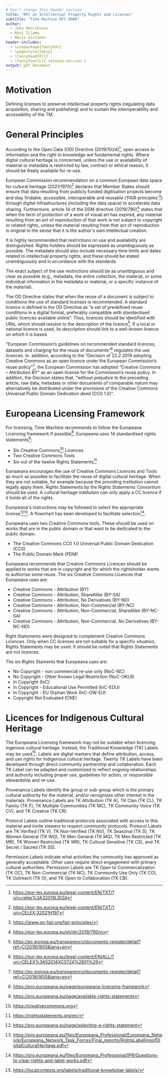 ```yaml
---
# Don't change this header section
title: "RFC on Intellectual Property Rights and Licenses"
subtitle: "Time Machine RFC-0008"
author:
  - Juha Henriksson
  - Roni Iilamo
  - Maria Virtanen
header-includes:
  - \usepackage{fancyhdr}
  - \pagestyle{fancy}
  - \fancyhead[R]{}
  - \fancyfoot[L]{-release-version-}
output: pdf_document
---
```


# Motivation

Defining licenses to preserve intellectual property rights (regulating data acquisition, sharing and publishing) and to sustain the interoperability and accessibility of the TM. 

# General Principles

According to the Open Data (OD) Directive (2019/1024)[^eur-lex3], open access to information and the right to knowledge are fundamental rights. Where digital cultural heritage is concerned, unless the use or availability of material or metadata is restricted by law, contract or ethical reason, it should be freely available for re-use.

European Commission recommendation on a common European data space for cultural heritage (2021/1970)[^eur-lex4] declares that Member States should ensure that data resulting from publicly funded digitisation projects become and stay findable, accessible, interoperable and reusable (‘FAIR principles’[^go-fair]) through digital infrastructures (including the data space) to accelerate data sharing. Furthermore, article 14 of the DSM directive (2019/790)[^eur-lex2] states that when the term of protection of a work of visual art has expired, any material resulting from an act of reproduction of that work is not subject to copyright or related rights, unless the material resulting from that act of reproduction is original in the sense that it is the author's own intellectual creation.

It is highly recommended that restrictions on use and availability are distinguished. Rights holders should be expressed as unambiguously as possible. The metadata should also include necessary time limits and dates related to intellectual property rights, and these should be stated unambiguously and in accordance with the standards.

The exact subject of the use restrictions should be as unambiguous and clear as possible (e.g., metadata, the entire collection, the material, or some individual information in the metadata or material, or a specific instance of the material).

The OD Directive states that when the reuse of a document is subject to conditions the use of standard licenses is recommended. A standard licence is defined in the OD Directive as “a set of predefined reuse conditions in a digital format, preferably compatible with standardised public licences available online”. Thus, licences should be identified with URIs, which should resolve to the description of the licence[^ec]. If a local or national licence is used, its description should link to a well-known licence on which it is based. 

 “European Commission’s guidelines on recommended standard licences, datasets and charging for the reuse of documents”[^eur-lex1] regulates the use licences. In. addition, according to the “Decision of 22.2.2019 adopting Creative Commons as an open licence under the European Commission’s reuse policy”[^ec], the European Commission has adopted “Creative Commons – Attribution BY” as an open license for the Commission’s reuse policy. In addition, the Decision states that, “without prejudice to the preceding article, raw data, metadata or other documents of comparable nature may alternatively be distributed under the provisions of the Creative Commons Universal Public Domain Dedication deed (CC0 1.0)”.

# Europeana Licensing Framework

For licensing, Time Machine recommends to follow the Europeana Licencing framework if possible[^pro4]. 
Europeana uses 14 standardised rights statements[^pro3]:
- Six Creative Commons[^creative] Licences
- Two Creative Commons Tools
- Six out of the twelve Rights Statements[^rights]

Europeana encourages the use of Creative Commons Licences and Tools as much as possible to facilitate the reuse of digital cultural heritage. When they are not suitable, for example because the providing institution cannot legally apply them, Rights Statements by the Rights Statements Consortium should be used. A cultural heritage institution can only apply a CC licence if it holds all of the rights.

Europeana's instructions may be followed to select the appropriate license[^pro5][^pro1]. A flowchart has been developed to facilitate selection[^pro2]. 

Europeana uses two Creative Commons tools. These should be used on works that are in the public domain or that want to be dedicated to the public domain.

- The Creative Commons CC0 1.0 Universal Public Domain Dedication (CC0)
- The Public Domain Mark (PDM)

Europeana recommends that Creative Commons Licences should be applied to works that are in copyright and for which the rightsholder wants to authorise some reuse. The six Creative Commons Licences that Europeana uses are:

- Creative Commons - Attribution (BY)
- Creative Commons - Attribution, ShareAlike (BY-SA)
- Creative Commons - Attribution, No Derivatives (BY-ND)
- Creative Commons - Attribution, Non-Commercial (BY-NC)
- Creative Commons - Attribution, Non-Commercial, ShareAlike (BY-NC-SA)
- Creative Commons - Attribution, Non-Commercial, No Derivatives (BY-NC-ND)

Right Statements were designed to complement Creative Commons Licences. Only when CC licenses are not suitable for a specific situation, Rights Statements may be used. It should be noted that Rights Statements are not licences. 

The six Rights Staments that Europeana uses are:

- No Copyright - non commercial re-use only (NoC-NC)
- No Copyright - Other Known Legal Restriction (NoC-OKLR)
- In Copyright (InC)
- In Copyright - Educational Use Permitted (InC-EDU)
- In Copyright - EU Orphan Work (InC-OW-EU)
- Copyright Not Evaluated (CNE)


# Licences for Indigenous Cultural Heritage

The Europeana Licensing framework may not be suitable when licencing ingenous cultural heritage. Instead, the Traditional Knowledge (TK) Labels may be used[^local]. Labels are digital markers that define attribution, access, and use rights for Indigenous cultural heritage. Twenty TK Labels have been developed through direct community partnership and collaboration. Each TK Label can be adapted and customized to reflect ongoing relationships and authority including proper use, guidelines for action, or responsible stewardship and re-use.

Provenance Labels identify the group or sub-group which is the primary cultural authority for the material, and/or recognizes other interest in the materials. Provenance Labels are TK Attribution (TK A), TK Clan (TK CL), TK Family (TK F), TK Multiple Communities (TK MC), TK Community Voice (TK CV), and TK Creative (TK CR).

Protocol Labels outline traditional protocols associated with access to this material and invite viewers to respect community protocols. Protocol Labels are TK Verified (TK V), TK Non-Verified (TK NV), TK Seasonal (TK S), TK Women General (TK WG), TK Men General (TK MG), TK Men Restricted (TK MR), TK Women Restricted (TK WR), TK Cultural Sensitive (TK CS), and TK Secret / Sacred (TK SS).

Permission Labels indicate what activities the community has approved as generally acceptable. Other uses require direct engagement with primary cultural authorities. Permission Labels are TK Open to Commercalization (TK OC), TK Non-Commercial (TK NC), TK Community Use Only (TK CO), TK Outreach (TK O), and TK Open to Collaboration (TK CB).

<!-- Footnote content. Only alphanumeric characters and underscores are allowed. Please keep alphabetical sorting -->

[^creative]: <https://creativecommons.org>
[^ec]: <https://ec.europa.eu/transparency/documents-register/detail?ref=C(2019)1655&lang=en> 
[^eur-lex1]: <https://eur-lex.europa.eu/legal-content/EN/ALL/?uri=CELEX%3A52014XC0724%2801%29>
[^eur-lex2]: <https://eur-lex.europa.eu/eli/dir/2019/790/oj>
[^eur-lex3]: <https://eur-lex.europa.eu/legal-content/EN/TXT/?uri=celex%3A32019L1024>
[^eur-lex4]: <https://eur-lex.europa.eu/legal-content/EN/TXT/?uri=CELEX:32021H197>
[^go-fair]: <https://www.go-fair.org/fair-principles/>
[^jcinup]: <https://joinup.ec.europa.eu/release/dcat-ap-how-refer-licence-documents-and-licence-uris>
[^local]: <https://localcontexts.org/labels/traditional-knowledge-labels/>
[^pro1]: <https://pro.europeana.eu/files/Europeana_Professional/Europeana_Network/Europeana_Network_Task_Forces/Final_reports/RightsLabellingofDigitalCulturalHeritage.pdf>
[^pro2]: <https://pro.europeana.eu/files/Europeana_Professional/IPR/Questions-to-clear-rights-and-label-works.pdf>
[^pro3]: <https://pro.europeana.eu/page/available-rights-statements>
[^pro4]: <https://pro.europeana.eu/page/europeana-licensing-framework>
[^pro5]: https://pro.europeana.eu/page/selecting-a-rights-statement
[^rights]: <https://rightsstatements.org/en/>
